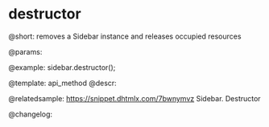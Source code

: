 destructor
=============

@short: removes a Sidebar instance and releases occupied resources


@params:




@example:
sidebar.destructor();


@template: api_method
@descr:

@relatedsample: https://snippet.dhtmlx.com/7bwnymvz	Sidebar. Destructor



@changelog:


